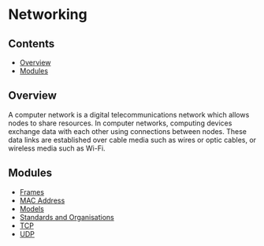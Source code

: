 # Networking
<!--TOC_START-->
## Contents
- [Overview](#overview)
- [Modules](#modules)

<!--TOC_END-->
## Overview
A computer network is a digital telecommunications network which allows nodes to share resources.
In computer networks, computing devices exchange data with each other using connections between nodes.
These data links are established over cable media such as wires or optic cables, or wireless media such as Wi-Fi.
<!--MODULES_START-->
## Modules
- [Frames](./modules/frames)
- [MAC Address](./modules/mac-address)
- [Models](./modules/models)
- [Standards and Organisations](./modules/standards-and-organisations)
- [TCP](./modules/tcp)
- [UDP](./modules/udp)
<!--MODULES_END-->
